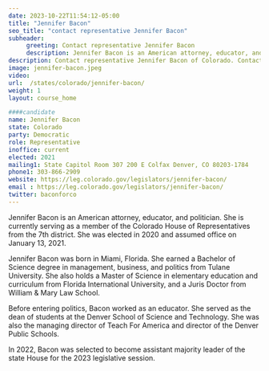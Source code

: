 ```yaml
---
date: 2023-10-22T11:54:12-05:00
title: "Jennifer Bacon"
seo_title: "contact representative Jennifer Bacon"
subheader:
     greeting: Contact representative Jennifer Bacon
     description: Jennifer Bacon is an American attorney, educator, and politician. She is currently serving as a member of the Colorado House of Representatives from the 7th district. She was elected in 2020 and assumed office on January 13, 2021.
description: Contact representative Jennifer Bacon of Colorado. Contact information for alex-valdez includes email address, phone number, and mailing address.
image: jennifer-bacon.jpeg
video:
url:  /states/colorado/jennifer-bacon/
weight: 1
layout: course_home

####candidate
name: Jennifer Bacon
state: Colorado
party: Democratic
role: Representative
inoffice: current
elected: 2021
mailing1: State Capitol Room 307 200 E Colfax Denver, CO 80203-1784
phone1: 303-866-2909
website: https://leg.colorado.gov/legislators/jennifer-bacon/
email : https://leg.colorado.gov/legislators/jennifer-bacon/
twitter: baconforco
---
```


Jennifer Bacon is an American attorney, educator, and politician. She is currently serving as a member of the Colorado House of Representatives from the 7th district. She was elected in 2020 and assumed office on January 13, 2021.

Jennifer Bacon was born in Miami, Florida. She earned a Bachelor of Science degree in management, business, and politics from Tulane University. She also holds a Master of Science in elementary education and curriculum from Florida International University, and a Juris Doctor from William & Mary Law School.

Before entering politics, Bacon worked as an educator. She served as the dean of students at the Denver School of Science and Technology. She was also the managing director of Teach For America and director of the Denver Public Schools.

In 2022, Bacon was selected to become assistant majority leader of the state House for the 2023 legislative session.
